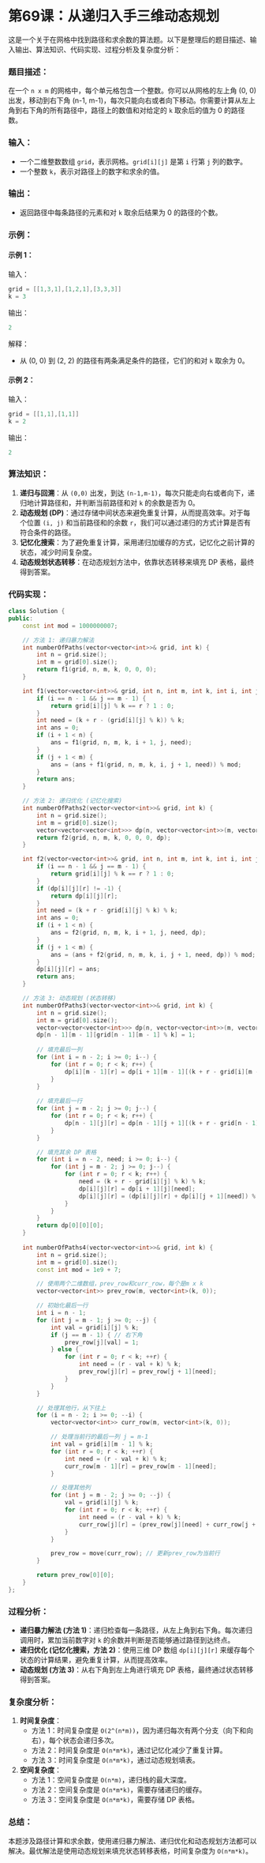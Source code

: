 # 第69课：从递归入手三维动态规划

这是一个关于在网格中找到路径和求余数的算法题。以下是整理后的题目描述、输入输出、算法知识、代码实现、过程分析及复杂度分析：

### 题目描述：

在一个 `n x m` 的网格中，每个单元格包含一个整数。你可以从网格的左上角 (0, 0) 出发，移动到右下角 (n-1, m-1)，每次只能向右或者向下移动。你需要计算从左上角到右下角的所有路径中，路径上的数值和对给定的 `k` 取余后的值为 0 的路径数。

### 输入：

- 一个二维整数数组 `grid`，表示网格。`grid[i][j]` 是第 `i` 行第 `j` 列的数字。
- 一个整数 `k`，表示对路径上的数字和求余的值。

### 输出：

- 返回路径中每条路径的元素和对 `k` 取余后结果为 0 的路径的个数。

### 示例：

#### 示例 1：

输入：

```cpp
grid = [[1,3,1],[1,2,1],[3,3,3]]
k = 3
```

输出：

```cpp
2
```

解释：

- 从 (0, 0) 到 (2, 2) 的路径有两条满足条件的路径，它们的和对 `k` 取余为 0。

#### 示例 2：

输入：

```cpp
grid = [[1,1],[1,1]]
k = 2
```

输出：

```cpp
2
```

### 算法知识：

1. **递归与回溯**：从 `(0,0)` 出发，到达 `(n-1,m-1)`，每次只能走向右或者向下，递归地计算路径和，并判断当前路径和对 `k` 的余数是否为 0。
2. **动态规划 (DP)**：通过存储中间状态来避免重复计算，从而提高效率。对于每个位置 `(i, j)` 和当前路径和的余数 `r`，我们可以通过递归的方式计算是否有符合条件的路径。
3. **记忆化搜索**：为了避免重复计算，采用递归加缓存的方式，记忆化之前计算的状态，减少时间复杂度。
4. **动态规划状态转移**：在动态规划方法中，依靠状态转移来填充 DP 表格，最终得到答案。

### 代码实现：

```cpp
class Solution {
public:
    const int mod = 1000000007;

    // 方法 1: 递归暴力解法
    int numberOfPaths(vector<vector<int>>& grid, int k) {
        int n = grid.size();
        int m = grid[0].size();
        return f1(grid, n, m, k, 0, 0, 0);
    }

    int f1(vector<vector<int>>& grid, int n, int m, int k, int i, int j, int r) {
        if (i == n - 1 && j == m - 1) {
            return grid[i][j] % k == r ? 1 : 0;
        }
        int need = (k + r - (grid[i][j] % k)) % k;
        int ans = 0;
        if (i + 1 < n) {
            ans = f1(grid, n, m, k, i + 1, j, need);
        }
        if (j + 1 < m) {
            ans = (ans + f1(grid, n, m, k, i, j + 1, need)) % mod;
        }
        return ans;
    }

    // 方法 2: 递归优化 (记忆化搜索)
    int numberOfPaths2(vector<vector<int>>& grid, int k) {
        int n = grid.size();
        int m = grid[0].size();
        vector<vector<vector<int>>> dp(n, vector<vector<int>>(m, vector<int>(k, -1)));
        return f2(grid, n, m, k, 0, 0, 0, dp);
    }

    int f2(vector<vector<int>>& grid, int n, int m, int k, int i, int j, int r, vector<vector<vector<int>>>& dp) {
        if (i == n - 1 && j == m - 1) {
            return grid[i][j] % k == r ? 1 : 0;
        }
        if (dp[i][j][r] != -1) {
            return dp[i][j][r];
        }
        int need = (k + r - grid[i][j] % k) % k;
        int ans = 0;
        if (i + 1 < n) {
            ans = f2(grid, n, m, k, i + 1, j, need, dp);
        }
        if (j + 1 < m) {
            ans = (ans + f2(grid, n, m, k, i, j + 1, need, dp)) % mod;
        }
        dp[i][j][r] = ans;
        return ans;
    }

    // 方法 3: 动态规划 (状态转移)
    int numberOfPaths3(vector<vector<int>>& grid, int k) {
        int n = grid.size();
        int m = grid[0].size();
        vector<vector<vector<int>>> dp(n, vector<vector<int>>(m, vector<int>(k, 0)));
        dp[n - 1][m - 1][grid[n - 1][m - 1] % k] = 1;
        
        // 填充最后一列
        for (int i = n - 2; i >= 0; i--) {
            for (int r = 0; r < k; r++) {
                dp[i][m - 1][r] = dp[i + 1][m - 1][(k + r - grid[i][m - 1] % k) % k];
            }
        }
        
        // 填充最后一行
        for (int j = m - 2; j >= 0; j--) {
            for (int r = 0; r < k; r++) {
                dp[n - 1][j][r] = dp[n - 1][j + 1][(k + r - grid[n - 1][j] % k) % k];
            }
        }

        // 填充其余 DP 表格
        for (int i = n - 2, need; i >= 0; i--) {
            for (int j = m - 2; j >= 0; j--) {
                for (int r = 0; r < k; r++) {
                    need = (k + r - grid[i][j] % k) % k;
                    dp[i][j][r] = dp[i + 1][j][need];
                    dp[i][j][r] = (dp[i][j][r] + dp[i][j + 1][need]) % mod;
                }
            }
        }
        return dp[0][0][0];
    }
    
    int numberOfPaths4(vector<vector<int>>& grid, int k) {
        int n = grid.size();
        int m = grid[0].size();
        const int mod = 1e9 + 7;

        // 使用两个二维数组，prev_row和curr_row，每个是m x k
        vector<vector<int>> prev_row(m, vector<int>(k, 0));

        // 初始化最后一行
        int i = n - 1;
        for (int j = m - 1; j >= 0; --j) {
            int val = grid[i][j] % k;
            if (j == m - 1) { // 右下角
                prev_row[j][val] = 1;
            } else {
                for (int r = 0; r < k; ++r) {
                    int need = (r - val + k) % k;
                    prev_row[j][r] = prev_row[j + 1][need];
                }
            }
        }

        // 处理其他行，从下往上
        for (i = n - 2; i >= 0; --i) {
            vector<vector<int>> curr_row(m, vector<int>(k, 0));

            // 处理当前行的最后一列 j = m-1
            int val = grid[i][m - 1] % k;
            for (int r = 0; r < k; ++r) {
                int need = (r - val + k) % k;
                curr_row[m - 1][r] = prev_row[m - 1][need];
            }

            // 处理其他列
            for (int j = m - 2; j >= 0; --j) {
                val = grid[i][j] % k;
                for (int r = 0; r < k; ++r) {
                    int need = (r - val + k) % k;
                    curr_row[j][r] = (prev_row[j][need] + curr_row[j + 1][need]) % mod;
                }
            }

            prev_row = move(curr_row); // 更新prev_row为当前行
        }

        return prev_row[0][0];
    }
};
```

### 过程分析：

- **递归暴力解法 (方法 1)**：递归检查每一条路径，从左上角到右下角。每次递归调用时，累加当前数字对 `k` 的余数并判断是否能够通过路径到达终点。
- **递归优化 (记忆化搜索，方法 2)**：使用三维 DP 数组 `dp[i][j][r]` 来缓存每个状态的计算结果，避免重复计算，从而提高效率。
- **动态规划 (方法 3)**：从右下角到左上角进行填充 DP 表格，最终通过状态转移得到答案。

### 复杂度分析：

1. **时间复杂度**：
   - 方法 1：时间复杂度是 `O(2^(n*m))`，因为递归每次有两个分支（向下和向右），每个状态会递归多次。
   - 方法 2：时间复杂度是 `O(n*m*k)`，通过记忆化减少了重复计算。
   - 方法 3：时间复杂度是 `O(n*m*k)`，通过动态规划填表。
2. **空间复杂度**：
   - 方法 1：空间复杂度是 `O(n*m)`，递归栈的最大深度。
   - 方法 2：空间复杂度是 `O(n*m*k)`，需要存储递归的缓存。
   - 方法 3：空间复杂度是 `O(n*m*k)`，需要存储 DP 表格。

### 总结：

本题涉及路径计算和求余数，使用递归暴力解法、递归优化和动态规划方法都可以解决。最优解法是使用动态规划来填充状态转移表格，时间复杂度为 `O(n*m*k)`。

